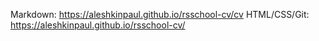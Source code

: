 Markdown: https://aleshkinpaul.github.io/rsschool-cv/cv
HTML/CSS/Git: https://aleshkinpaul.github.io/rsschool-cv/